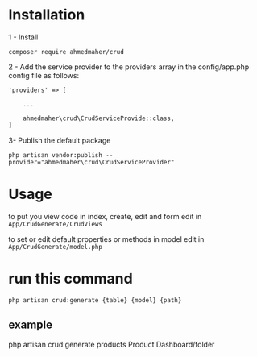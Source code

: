# Installation

1 - Install
```
composer require ahmedmaher/crud
```


2 - Add the service provider to the providers array in the config/app.php config file as follows:
```
'providers' => [

    ...

    ahmedmaher\crud\CrudServiceProvide::class,
]
```


3- Publish the default package
```
php artisan vendor:publish --provider="ahmedmaher\crud\CrudServiceProvider"
```

# Usage
to put you view code in index, create, edit and form edit in ``` App/CrudGenerate/CrudViews ```

to set or edit default properties or methods in model edit in ``` App/CrudGenerate/model.php ```

# run this command
```
php artisan crud:generate {table} {model} {path}
```

## example
php artisan crud:generate products Product Dashboard/folder
